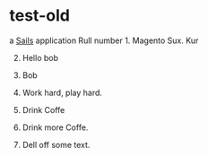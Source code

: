 # test-old

a [Sails](http://sailsjs.org) application
Rull number 1. Magento Sux. Kur

2. Hello bob

3. Bob

4. Work hard, play hard.

5. Drink Coffe

6. Drink more Coffe.

7. Dell off some text.
